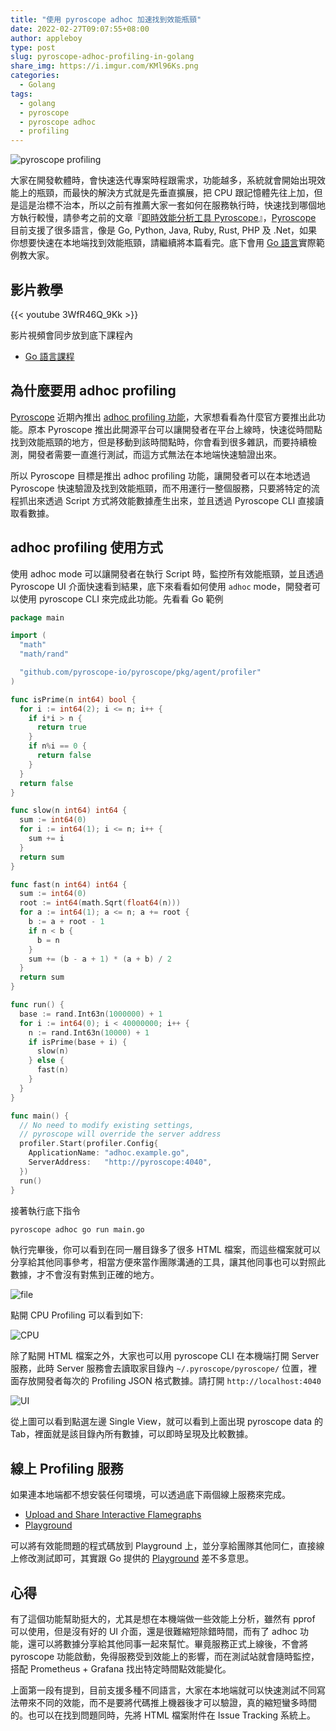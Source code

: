 ```yaml
---
title: "使用 pyroscope adhoc 加速找到效能瓶頸"
date: 2022-02-27T09:07:55+08:00
author: appleboy
type: post
slug: pyroscope-adhoc-profiling-in-golang
share_img: https://i.imgur.com/KMl96Ks.png
categories:
  - Golang
tags:
  - golang
  - pyroscope
  - pyroscope adhoc
  - profiling
---
```


![pyroscope profiling](https://i.imgur.com/KMl96Ks.png)

大家在開發軟體時，會快速迭代專案時程跟需求，功能越多，系統就會開始出現效能上的瓶頸，而最快的解決方式就是先垂直擴展，把 CPU 跟記憶體先往上加，但是這是治標不治本，所以之前有推薦大家一套如何在服務執行時，快速找到哪個地方執行較慢，請參考之前的文章『[即時效能分析工具 Pyroscope][1]』，[Pyroscope][2] 目前支援了很多語言，像是 Go, Python, Java, Ruby, Rust, PHP 及 .Net，如果你想要快速在本地端找到效能瓶頸，請繼續將本篇看完。底下會用 [Go 語言][3]實際範例教大家。

[1]:https://blog.wu-boy.com/2021/03/debug-performance-issues-using-pyroscope/
[2]:https://pyroscope.io
[3]:https://go.dev

<!--more-->

## 影片教學

{{< youtube 3WfR46Q_9Kk >}}

影片視頻會同步放到底下課程內

* [Go 語言課程](https://blog.wu-boy.com/golang-online-course/)

## 為什麼要用 adhoc profiling

[Pyroscope][2] 近期內推出 [adhoc profiling 功能][11]，大家想看看為什麼官方要推出此功能。原本 Pyroscope 推出此開源平台可以讓開發者在平台上線時，快速從時間點找到效能瓶頸的地方，但是移動到該時間點時，你會看到很多雜訊，而要持續檢測，開發者需要一直進行測試，而這方式無法在本地端快速驗證出來。

所以 Pyroscope 目標是推出 adhoc profiling 功能，讓開發者可以在本地透過 Pyroscope 快速驗證及找到效能瓶頸，而不用運行一整個服務，只要將特定的流程抓出來透過 Script 方式將效能數據產生出來，並且透過 Pyroscope CLI 直接讀取看數據。

## adhoc profiling 使用方式

使用 adhoc mode 可以讓開發者在執行 Script 時，監控所有效能瓶頸，並且透過 Pyroscope UI 介面快速看到結果，底下來看看如何使用 `adhoc` mode，開發者可以使用 pyroscope CLI 來完成此功能。先看看 Go 範例

```go
package main

import (
  "math"
  "math/rand"

  "github.com/pyroscope-io/pyroscope/pkg/agent/profiler"
)

func isPrime(n int64) bool {
  for i := int64(2); i <= n; i++ {
    if i*i > n {
      return true
    }
    if n%i == 0 {
      return false
    }
  }
  return false
}

func slow(n int64) int64 {
  sum := int64(0)
  for i := int64(1); i <= n; i++ {
    sum += i
  }
  return sum
}

func fast(n int64) int64 {
  sum := int64(0)
  root := int64(math.Sqrt(float64(n)))
  for a := int64(1); a <= n; a += root {
    b := a + root - 1
    if n < b {
      b = n
    }
    sum += (b - a + 1) * (a + b) / 2
  }
  return sum
}

func run() {
  base := rand.Int63n(1000000) + 1
  for i := int64(0); i < 40000000; i++ {
    n := rand.Int63n(10000) + 1
    if isPrime(base + i) {
      slow(n)
    } else {
      fast(n)
    }
  }
}

func main() {
  // No need to modify existing settings,
  // pyroscope will override the server address
  profiler.Start(profiler.Config{
    ApplicationName: "adhoc.example.go",
    ServerAddress:   "http://pyroscope:4040",
  })
  run()
}
```

接著執行底下指令

```sh
pyroscope adhoc go run main.go
```

執行完畢後，你可以看到在同一層目錄多了很多 HTML 檔案，而這些檔案就可以分享給其他同事參考，相當方便來當作團隊溝通的工具，讓其他同事也可以對照此數據，才不會沒有對焦到正確的地方。

![file](https://i.imgur.com/ah76hIq.png)

點開 CPU Profiling 可以看到如下:

![CPU](https://i.imgur.com/ppsfwFL.png)

除了點開 HTML 檔案之外，大家也可以用 pyroscope CLI 在本機端打開 Server 服務，此時 Server 服務會去讀取家目錄內 `~/.pyroscope/pyroscope/` 位置，裡面存放開發者每次的 Profiling JSON 格式數據。請打開 `http://localhost:4040`

![UI](https://i.imgur.com/xW08yIt.png)

從上圖可以看到點選左邊 Single View，就可以看到上面出現 pyroscope data 的 Tab，裡面就是該目錄內所有數據，可以即時呈現及比較數據。

[11]:https://pyroscope.io/blog/pyroscope-adhoc-profiling/

## 線上 Profiling 服務

如果連本地端都不想安裝任何環境，可以透過底下兩個線上服務來完成。

* [Upload and Share Interactive Flamegraphs](https://flamegraph.com/)
* [Playground](https://playground.flamegraph.com/playground)

可以將有效能問題的程式碼放到 Playground 上，並分享給團隊其他同仁，直接線上修改測試即可，其實跟 Go 提供的 [Playground](https://go.dev/play) 差不多意思。

## 心得

有了這個功能幫助挺大的，尤其是想在本機端做一些效能上分析，雖然有 pprof 可以使用，但是沒有好的 UI 介面，還是很難縮短除錯時間，而有了 adhoc 功能，還可以將數據分享給其他同事一起來幫忙。畢竟服務正式上線後，不會將 pyroscope 功能啟動，免得服務受到效能上的影響，而在測試站就會隨時監控，搭配 Prometheus + Grafana 找出特定時間點效能變化。

上面第一段有提到，目前支援多種不同語言，大家在本地端就可以快速測試不同寫法帶來不同的效能，而不是要將代碼推上機器後才可以驗證，真的縮短蠻多時間的。也可以在找到問題同時，先將 HTML 檔案附件在 Issue Tracking 系統上。
